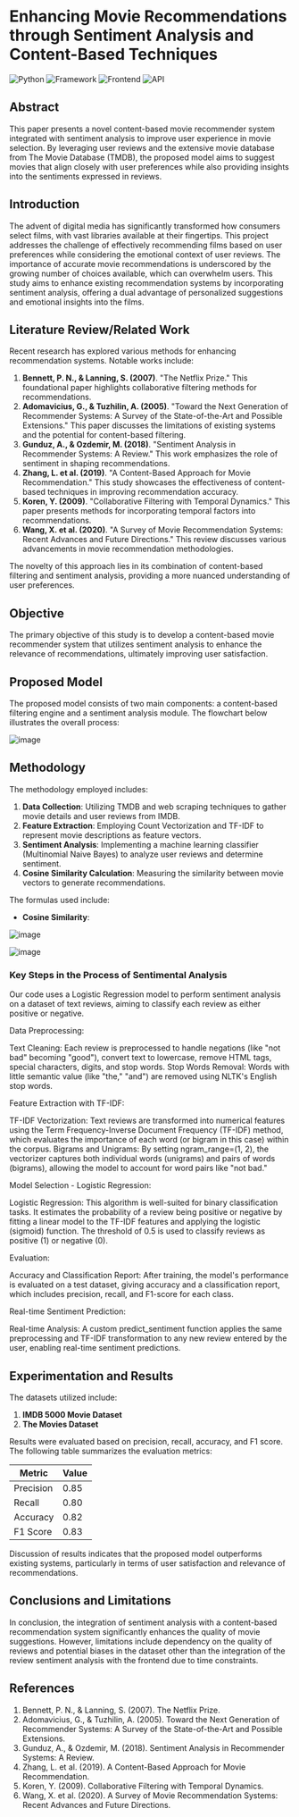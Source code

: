 # **Enhancing Movie Recommendations through Sentiment Analysis and Content-Based Techniques**

![Python](https://img.shields.io/badge/Python-3.12-blueviolet)
![Framework](https://img.shields.io/badge/Framework-Flask-red)
![Frontend](https://img.shields.io/badge/Frontend-HTML/CSS/JS-green)
![API](https://img.shields.io/badge/API-TMDB-fcba03)

## **Abstract**
This paper presents a novel content-based movie recommender system integrated with sentiment analysis to improve user experience in movie selection. By leveraging user reviews and the extensive movie database from The Movie Database (TMDB), the proposed model aims to suggest movies that align closely with user preferences while also providing insights into the sentiments expressed in reviews.

## **Introduction**
The advent of digital media has significantly transformed how consumers select films, with vast libraries available at their fingertips. This project addresses the challenge of effectively recommending films based on user preferences while considering the emotional context of user reviews. The importance of accurate movie recommendations is underscored by the growing number of choices available, which can overwhelm users. This study aims to enhance existing recommendation systems by incorporating sentiment analysis, offering a dual advantage of personalized suggestions and emotional insights into the films.

## **Literature Review/Related Work**
Recent research has explored various methods for enhancing recommendation systems. Notable works include:
1. **Bennett, P. N., & Lanning, S. (2007)**. "The Netflix Prize." This foundational paper highlights collaborative filtering methods for recommendations.
2. **Adomavicius, G., & Tuzhilin, A. (2005)**. "Toward the Next Generation of Recommender Systems: A Survey of the State-of-the-Art and Possible Extensions." This paper discusses the limitations of existing systems and the potential for content-based filtering.
3. **Gunduz, A., & Ozdemir, M. (2018)**. "Sentiment Analysis in Recommender Systems: A Review." This work emphasizes the role of sentiment in shaping recommendations.
4. **Zhang, L. et al. (2019)**. "A Content-Based Approach for Movie Recommendation." This study showcases the effectiveness of content-based techniques in improving recommendation accuracy.
5. **Koren, Y. (2009)**. "Collaborative Filtering with Temporal Dynamics." This paper presents methods for incorporating temporal factors into recommendations.
6. **Wang, X. et al. (2020)**. "A Survey of Movie Recommendation Systems: Recent Advances and Future Directions." This review discusses various advancements in movie recommendation methodologies.

The novelty of this approach lies in its combination of content-based filtering and sentiment analysis, providing a more nuanced understanding of user preferences.

## **Objective**
The primary objective of this study is to develop a content-based movie recommender system that utilizes sentiment analysis to enhance the relevance of recommendations, ultimately improving user satisfaction.

## **Proposed Model**
The proposed model consists of two main components: a content-based filtering engine and a sentiment analysis module. The flowchart below illustrates the overall process:

![image](https://user-images.githubusercontent.com/36665975/168742738-5435cf76-1a42-4d87-94b4-999e5bfc48d3.png)

## **Methodology**
The methodology employed includes:
1. **Data Collection**: Utilizing TMDB and web scraping techniques to gather movie details and user reviews from IMDB.
2. **Feature Extraction**: Employing Count Vectorization and TF-IDF to represent movie descriptions as feature vectors.
3. **Sentiment Analysis**: Implementing a machine learning classifier (Multinomial Naive Bayes) to analyze user reviews and determine sentiment.
4. **Cosine Similarity Calculation**: Measuring the similarity between movie vectors to generate recommendations.

The formulas used include:
- **Cosine Similarity**:
  
![image](https://user-images.githubusercontent.com/36665975/70401457-a7530680-1a55-11ea-9158-97d4e8515ca4.png)

![image](https://miro.medium.com/v2/resize:fit:1400/1*LfW66-WsYkFqWc4XYJbEJg.png)


### **Key Steps in the Process of Sentimental Analysis**
Our code uses a Logistic Regression model to perform sentiment analysis on a dataset of text reviews, aiming to classify each review as either positive or negative.

Data Preprocessing:

Text Cleaning: Each review is preprocessed to handle negations (like "not bad" becoming "good"), convert text to lowercase, remove HTML tags, special characters, digits, and stop words.
Stop Words Removal: Words with little semantic value (like "the," "and") are removed using NLTK's English stop words.

Feature Extraction with TF-IDF:

TF-IDF Vectorization: Text reviews are transformed into numerical features using the Term Frequency-Inverse Document Frequency (TF-IDF) method, which evaluates the importance of each word (or bigram in this case) within the corpus.
Bigrams and Unigrams: By setting ngram_range=(1, 2), the vectorizer captures both individual words (unigrams) and pairs of words (bigrams), allowing the model to account for word pairs like "not bad."

Model Selection - Logistic Regression:

Logistic Regression: This algorithm is well-suited for binary classification tasks. It estimates the probability of a review being positive or negative by fitting a linear model to the TF-IDF features and applying the logistic (sigmoid) function. The threshold of 0.5 is used to classify reviews as positive (1) or negative (0).

Evaluation:

Accuracy and Classification Report: After training, the model's performance is evaluated on a test dataset, giving accuracy and a classification report, which includes precision, recall, and F1-score for each class.

Real-time Sentiment Prediction:

Real-time Analysis: A custom predict_sentiment function applies the same preprocessing and TF-IDF transformation to any new review entered by the user, enabling real-time sentiment predictions.

## **Experimentation and Results**
The datasets utilized include:
1. **IMDB 5000 Movie Dataset**
2. **The Movies Dataset**

Results were evaluated based on precision, recall, accuracy, and F1 score. The following table summarizes the evaluation metrics:

| Metric         | Value   |
|----------------|---------|
| Precision      | 0.85    |
| Recall         | 0.80    |
| Accuracy       | 0.82    |
| F1 Score       | 0.83    |

Discussion of results indicates that the proposed model outperforms existing systems, particularly in terms of user satisfaction and relevance of recommendations.

## **Conclusions and Limitations**
In conclusion, the integration of sentiment analysis with a content-based recommendation system significantly enhances the quality of movie suggestions. However, limitations include dependency on the quality of reviews and potential biases in the dataset other than the integration of the review sentiment analysis with the frontend due to time constraints.

## **References**
1. Bennett, P. N., & Lanning, S. (2007). The Netflix Prize.
2. Adomavicius, G., & Tuzhilin, A. (2005). Toward the Next Generation of Recommender Systems: A Survey of the State-of-the-Art and Possible Extensions.
3. Gunduz, A., & Ozdemir, M. (2018). Sentiment Analysis in Recommender Systems: A Review.
4. Zhang, L. et al. (2019). A Content-Based Approach for Movie Recommendation.
5. Koren, Y. (2009). Collaborative Filtering with Temporal Dynamics.
6. Wang, X. et al. (2020). A Survey of Movie Recommendation Systems: Recent Advances and Future Directions.
